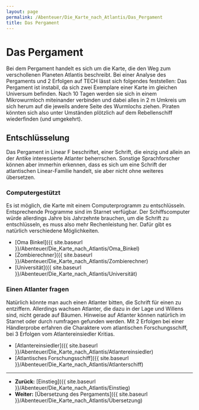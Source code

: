 ```yaml
---
layout: page
permalink: /Abenteuer/Die_Karte_nach_Atlantis/Das_Pergament
title: Das Pergament
---
```


# Das Pergament

Bei dem Pergament handelt es sich um die Karte, die den Weg zum verschollenen Planeten Atlantis beschreibt. Bei einer Analyse des Pergaments und 2 Erfolgen auf TECH lässt sich folgendes feststellen: Das Pergament ist instabil, da sich zwei Exemplare einer Karte im gleichen Universum befinden. Nach 10 Tagen werden sie sich in einem Mikrowurmloch miteinander verbinden und dabei alles in 2 m Umkreis um sich herum auf die jeweils andere Seite des Wurmlochs ziehen. Piraten könnten sich also unter Umständen plötzlich auf dem Rebellenschiff wiederfinden (und umgekehrt).

## Entschlüsselung

Das Pergament in Linear F beschriftet, einer Schrift, die einzig und allein an der Antike interessierte Atlanter beherrschen. Sonstige Sprachforscher können aber immerhin erkennen, dass es sich um eine Schrift der atlantischen Linear-Familie handelt, sie aber nicht ohne weiteres übersetzen.

### Computergestützt

Es ist möglich, die Karte mit einem Computerprogramm zu entschlüsseln. Entsprechende Programme sind im Starnet verfügbar. Der Schiffscomputer würde allerdings Jahre bis Jahrzehnte brauchen, um die Schrift zu entschlüsseln, es muss also mehr Rechenleistung her. Dafür gibt es natürlich verschiedene Möglichkeiten.

- [Oma Binkel]({{ site.baseurl }}/Abenteuer/Die_Karte_nach_Atlantis/Oma_Binkel)
- [Zombierechner]({{ site.baseurl }}/Abenteuer/Die_Karte_nach_Atlantis/Zombierechner)
- [Universität]({{ site.baseurl }}/Abenteuer/Die_Karte_nach_Atlantis/Universität)

### Einen Atlanter fragen

Natürlich könnte man auch einen Atlanter bitten, die Schrift für einen zu entziffern. Allerdings wachsen Atlanter, die dazu in der Lage und Willens sind, nicht gerade auf Bäumen. Hinweise auf Atlanter können natürlich im Starnet oder durch rumfragen gefunden werden. Mit 2 Erfolgen bei einer Händlerprobe erfahren die Charaktere vom atlantischen Forschungsschiff, bei 3 Erfolgen vom Atlantereinsiedler Kritias.

- [Atlantereinsiedler]({{ site.baseurl }}/Abenteuer/Die_Karte_nach_Atlantis/Atlantereinsiedler)
- [Atlantisches Forschungsschiff]({{ site.baseurl }}/Abenteuer/Die_Karte_nach_Atlantis/Atlanterschiff)

***

- **Zurück:** [Einstieg]({{ site.baseurl }}/Abenteuer/Die_Karte_nach_Atlantis/Einstieg)
- **Weiter:** [Übersetzung des Pergaments]({{ site.baseurl }}/Abenteuer/Die_Karte_nach_Atlantis/Übersetzung)
